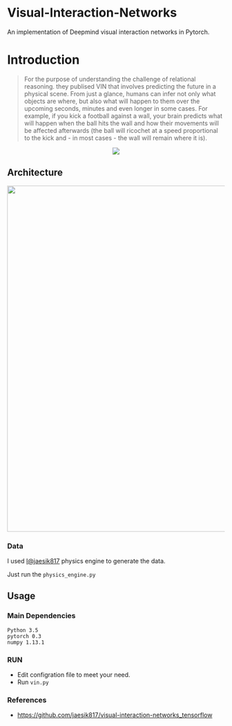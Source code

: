# Visual-Interaction-Networks
An implementation of Deepmind visual interaction networks in Pytorch.
 # Introduction
> For the purpose of understanding the challenge of relational reasoning. they publised VIN that involves predicting the future in a physical scene. From just a glance, humans can infer not only what objects are where, but also what will happen to them over the upcoming seconds, minutes and even longer in some cases. For example, if you kick a football against a wall, your brain predicts what will happen when the ball hits the wall and how their movements will be affected afterwards (the ball will ricochet at a speed proportional to the kick and - in most cases - the wall will remain where it is).

<div align="center">

<img align="center" src="https://github.com/Mrgemy95/visual-interaction-networks-pytorch/blob/master/figures/1.gif?raw=true">
</div>


## Architecture
<div align="center">
<img hight="800" width="800" src="https://github.com/Mrgemy95/visual-interaction-networks-pytorch/blob/master/figures/2.png?raw=true">
</div>


### Data
I used [I@jaesik817](https://github.com/jaesik817/Interaction-networks_tensorflow) physics engine to generate the data.

Just run the `physics_engine.py`


## Usage
### Main Dependencies
``` 
Python 3.5
pytorch 0.3
numpy 1.13.1
```

### RUN
- Edit configration file to meet your need.
- Run `vin.py`

### References
* https://github.com/jaesik817/visual-interaction-networks_tensorflow